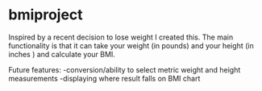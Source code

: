 # bmiproject
Inspired by a recent decision to lose weight I created this. The main functionality is that it can take your weight (in pounds) and your height (in inches ) and calculate your BMI.

Future features: 
-conversion/ability to select metric weight and height measurements
-displaying where result falls on BMI chart
